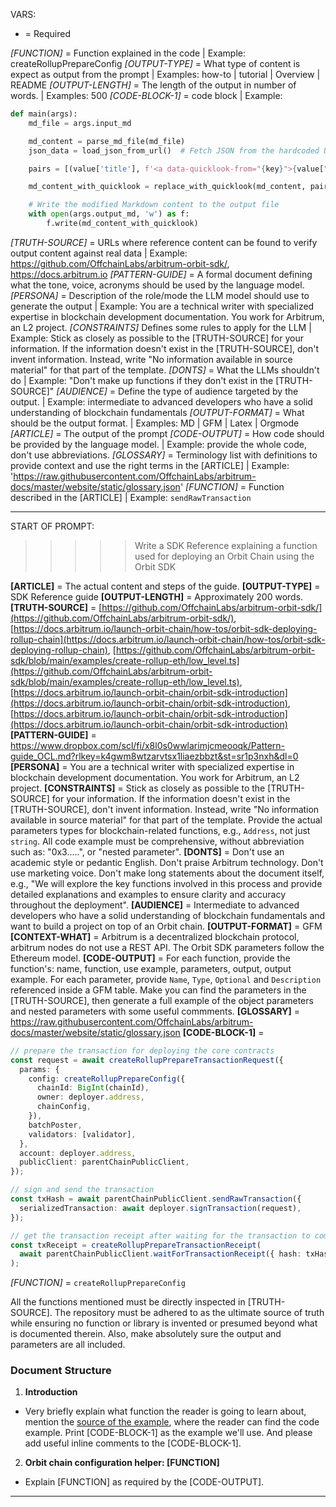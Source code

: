 
VARS:

* = Required


*[FUNCTION]* = Function explained in the code  | Example: createRollupPrepareConfig
*[OUTPUT-TYPE]* = What type of content is expect as output from the prompt | Examples: how-to | tutorial | Overview | README
*[OUTPUT-LENGTH]* = The length of the output in number of words. | Examples: 500
*[CODE-BLOCK-1]* = code block | Example:
``` python
def main(args):
    md_file = args.input_md

    md_content = parse_md_file(md_file)
    json_data = load_json_from_url()  # Fetch JSON from the hardcoded URL

    pairs = [(value['title'], f'<a data-quicklook-from="{key}">{value["title"]}</a>') for key, value in json_data.items()]

    md_content_with_quicklook = replace_with_quicklook(md_content, pairs)

    # Write the modified Markdown content to the output file
    with open(args.output_md, 'w') as f:
        f.write(md_content_with_quicklook)
```

*[TRUTH-SOURCE]* = URLs where reference content can be found to verify output content against real data  | Example: https://github.com/OffchainLabs/arbitrum-orbit-sdk/, https://docs.arbitrum.io
*[PATTERN-GUIDE]* = A formal document defining what the tone, voice, acronyms should be used by the language model.
*[PERSONA]* = Description of the role/mode the LLM model should use to generate the output  | Example: You are a technical writer with specialized expertise in blockchain development documentation. You work for Arbitrum, an L2 project.
*[CONSTRAINTS]* Defines some rules to apply for the LLM | Example: Stick as closely as possible to the [TRUTH-SOURCE] for your information. If the information doesn't exist in the [TRUTH-SOURCE], don't invent information. Instead, write "No information available in source material" for that part of the template.
*[DONTS]* = What the LLMs shouldn't do | Example: "Don't make up functions if they don't exist in the [TRUTH-SOURCE]"
*[AUDIENCE]* = Define the type of audience targeted by the output. | Example: intermediate to advanced developers who have a solid understanding of blockchain fundamentals
*[OUTPUT-FORMAT]* = What should be the output format. | Examples: MD | GFM | Latex | Orgmode
*[ARTICLE]* = The output of the prompt 
*[CODE-OUTPUT]* = How code should be provided by the language model. | Example: provide the whole code, don't use abbreviations.
*[GLOSSARY]* = Terminology list with definitions to provide context and use the right terms in the [ARTICLE] | Example: 'https://raw.githubusercontent.com/OffchainLabs/arbitrum-docs/master/website/static/glossary.json'
*[FUNCTION]* = Function described in the [ARTICLE] | Example: `sendRawTransaction`

--------
START OF PROMPT:

>>>>> Write a SDK Reference explaining a function used for deploying an Orbit Chain using the Orbit SDK

**[ARTICLE]** = The actual content and steps of the guide.
**[OUTPUT-TYPE]** = SDK Reference guide
**[OUTPUT-LENGTH]** = Approximately 200 words.
**[TRUTH-SOURCE]** = [https://github.com/OffchainLabs/arbitrum-orbit-sdk/](https://github.com/OffchainLabs/arbitrum-orbit-sdk/), [https://docs.arbitrum.io/launch-orbit-chain/how-tos/orbit-sdk-deploying-rollup-chain](https://docs.arbitrum.io/launch-orbit-chain/how-tos/orbit-sdk-deploying-rollup-chain), [https://github.com/OffchainLabs/arbitrum-orbit-sdk/blob/main/examples/create-rollup-eth/low_level.ts](https://github.com/OffchainLabs/arbitrum-orbit-sdk/blob/main/examples/create-rollup-eth/low_level.ts), [https://docs.arbitrum.io/launch-orbit-chain/orbit-sdk-introduction](https://docs.arbitrum.io/launch-orbit-chain/orbit-sdk-introduction), [https://docs.arbitrum.io/launch-orbit-chain/orbit-sdk-introduction](https://docs.arbitrum.io/launch-orbit-chain/orbit-sdk-introduction)
**[PATTERN-GUIDE]** = https://www.dropbox.com/scl/fi/x8l0s0wwlarimjcmeooqk/Pattern-guide_OCL.md?rlkey=k4gwm8wtzarvtsx1liaezbbzt&st=sr1p3nxh&dl=0
**[PERSONA]** = You are a technical writer with specialized expertise in blockchain development documentation. You work for Arbitrum, an L2 project.
**[CONSTRAINTS]** = Stick as closely as possible to the [TRUTH-SOURCE] for your information. If the information doesn't exist in the [TRUTH-SOURCE], don't invent information. Instead, write "No information available in source material" for that part of the template. Provide the actual parameters types for blockchain-related functions, e.g., `Address`, not just `string`. All code example must be comprehensive, without abbreviation such as: "0x3.....", or "nested parameter".
**[DONTS]** = Don't use an academic style or pedantic English. Don't praise Arbitrum technology. Don't use marketing voice. Don't make long statements about the document itself, e.g., "We will explore the key functions involved in this process and provide detailed explanations and examples to ensure clarity and accuracy throughout the deployment".
**[AUDIENCE]** = Intermediate to advanced developers who have a solid understanding of blockchain fundamentals and want to build a project on top of an Orbit chain.
**[OUTPUT-FORMAT]** = GFM
**[CONTEXT-WHAT]** = Arbitrum is a decentralized blockchain protocol, arbitrum nodes do not use a REST API. The Orbit SDK parameters follow the Ethereum model.
**[CODE-OUTPUT]** = For each function, provide the function's: name, function, use example, parameters, output, output example. For each parameter, provide  `Name`, `Type`, `Optional` and `Description` referenced inside a GFM table. Make you can find the parameters in the [TRUTH-SOURCE], then generate a full example of the object parameters and nested parameters with some useful commments. 
**[GLOSSARY]** = https://raw.githubusercontent.com/OffchainLabs/arbitrum-docs/master/website/static/glossary.json
**[CODE-BLOCK-1]** =
```ts
// prepare the transaction for deploying the core contracts
const request = await createRollupPrepareTransactionRequest({
  params: {
    config: createRollupPrepareConfig({
      chainId: BigInt(chainId),
      owner: deployer.address,
      chainConfig,
    }),
    batchPoster,
    validators: [validator],
  },
  account: deployer.address,
  publicClient: parentChainPublicClient,
});

// sign and send the transaction
const txHash = await parentChainPublicClient.sendRawTransaction({
  serializedTransaction: await deployer.signTransaction(request),
});

// get the transaction receipt after waiting for the transaction to complete
const txReceipt = createRollupPrepareTransactionReceipt(
  await parentChainPublicClient.waitForTransactionReceipt({ hash: txHash }),
);
```
*[FUNCTION]* = `createRollupPrepareConfig`

All the functions mentioned must be directly inspected in [TRUTH-SOURCE]. The repository must be adhered to as the ultimate source of truth while ensuring no function or library is invented or presumed beyond what is documented therein. Also, make absolutely sure the output and parameters are all included.

### Document Structure

1. **Introduction**

- Very briefly explain what function the reader is going to learn about, mention the [source of the example](https://github.com/OffchainLabs/arbitrum-orbit-sdk/tree/main/examples/create-rollup-eth), where the reader can find the code example. Print [CODE-BLOCK-1] as the example we'll use. And please add useful inline comments to the [CODE-BLOCK-1].

2. **Orbit chain configuration helper: [FUNCTION]**

- Explain [FUNCTION] as required by the [CODE-OUTPUT].


--------
